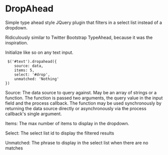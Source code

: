 DropAhead
=========

Simple type ahead style JQuery plugin that filters in a select list instead of a dropdown.

Ridiculously similar to Twitter Bootstrap TypeAhead, because it was the inspiration.


Initialize like so on any text input.  


     $('#text').dropahead({
        source: data,
        items: 5,
        select: '#drop',
        unmatched: 'Nothing'
    })


Source: The data source to query against. May be an array of strings or a function. The function is passed two arguments, the query value in the input field and the process callback. The function may be used synchronously by returning the data source directly or asynchronously via the process callback's single argument.

Items: The max number of items to display in the dropdown.

Select: The select list id to display the filtered results

Unmatched: The phrase to display in the select list when there are no matches
